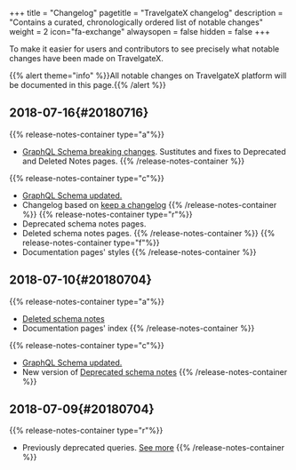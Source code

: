 +++
title = "Changelog"
pagetitle = "TravelgateX changelog"
description = "Contains a curated, chronologically ordered list of notable changes"
weight = 2
icon="fa-exchange"
alwaysopen = false
hidden = false
+++

To make it easier for users and contributors to see precisely what notable changes have been made on TravelgateX.

{{% alert theme="info" %}}All notable changes on TravelgateX platform will be documented in this page.{{% /alert %}}

## 2018-07-16{#20180716}

{{% release-notes-container type="a"%}}
- [GraphQL Schema breaking changes](/travelgatex/release-notes/breaking-changes/). Sustitutes and fixes to Deprecated and Deleted Notes pages.
{{% /release-notes-container %}}

{{% release-notes-container type="c"%}}
- [GraphQL Schema updated.](/travelgatex/release-notes/graphql-schema-changes/#20180716)
- Changelog based on [keep a changelog](https://keepachangelog.com)
{{% /release-notes-container %}}
{{% release-notes-container type="r"%}}
- Deprecated schema notes pages.
- Deleted schema notes pages.
{{% /release-notes-container %}}
{{% release-notes-container type="f"%}}
- Documentation pages' styles
{{% /release-notes-container %}}

## 2018-07-10{#20180704}

{{% release-notes-container type="a"%}}
- [Deleted schema notes](/travelgatex/release-notes/deprecated_notes/)
- Documentation pages' index
{{% /release-notes-container %}}

{{% release-notes-container type="c"%}}
- [GraphQL Schema updated.](/travelgatex/release-notes/graphql-schema-changes/#20180710)
- New version of [Deprecated schema notes](/travelgatex/release-notes/deprecated_notes/)
{{% /release-notes-container %}}

## 2018-07-09{#20180704}
{{% release-notes-container type="r"%}}
- Previously deprecated queries. [See more](/travelgatex/release-notes/breaking-changes/#2018-07-09)
{{% /release-notes-container %}}
